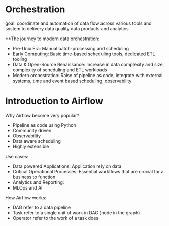 # Orchestration

goal: coordinate and automation of data flow across various tools and system to delivery data quality data products and analytics 

**The journey to modern data orchestration:

* Pre-Unix Era: Manual batch-processing and scheduling 
* Early Computing: Basic time-based scheduling tools, dedicated ETL tooling 
* Data & Open-Source Renaissance: Increase in data complexity and size, complexity of scheduling and ETL workloads
* Modern orchestration: Raise of pipeline as code, integrate with external systems, time and event based scheduling, observability

# Introduction to Airflow

Why Airflow become very popular?
* Pipeline as code using Python
* Community driven
* Observability 
* Data aware scheduling 
* Highly extensible 

Use cases: 
* Data powered Applications: Application rely on data 
* Critical Operational Processes: Essential workflows that are crucial for a business to function
* Analytics and Reporting: 
* MLOps and AI

How Airflow works:
* DAG refer to a data pipeline 
* Task refer to a single unit of work in DAG (node in the graph)
* Operator refer to the work of a task does 